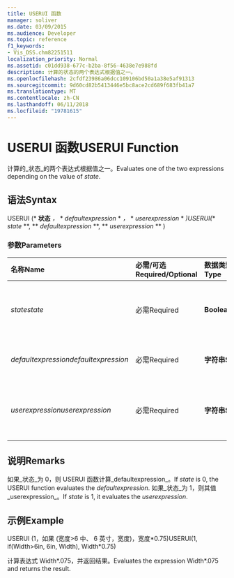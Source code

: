 ```yaml
---
title: USERUI 函数
manager: soliver
ms.date: 03/09/2015
ms.audience: Developer
ms.topic: reference
f1_keywords:
- Vis_DSS.chm82251511
localization_priority: Normal
ms.assetid: c01dd938-677c-b2ba-8f56-4638e7e988fd
description: 计算的状态的两个表达式根据值之一。
ms.openlocfilehash: 2cfdf23986a06dcc109106bd50a1a38e5af91313
ms.sourcegitcommit: 9d60cd82b5413446e5bc8ace2cd689f683fb41a7
ms.translationtype: MT
ms.contentlocale: zh-CN
ms.lasthandoff: 06/11/2018
ms.locfileid: "19781615"
---
```

# <a name="userui-function"></a><span data-ttu-id="1dac5-103">USERUI 函数</span><span class="sxs-lookup"><span data-stu-id="1dac5-103">USERUI Function</span></span>

<span data-ttu-id="1dac5-104">计算的_状态_的两个表达式根据值之一。</span><span class="sxs-lookup"><span data-stu-id="1dac5-104">Evaluates one of the two expressions depending on the value of  _state_.</span></span>
  
## <a name="syntax"></a><span data-ttu-id="1dac5-105">语法</span><span class="sxs-lookup"><span data-stu-id="1dac5-105">Syntax</span></span>

<span data-ttu-id="1dac5-106">USERUI (* **状态** *，* * *defaultexpression* * *，* * *userexpression* * *)</span><span class="sxs-lookup"><span data-stu-id="1dac5-106">USERUI(** *state* **, ** *defaultexpression* **, ** *userexpression* ** )</span></span> 
  
### <a name="parameters"></a><span data-ttu-id="1dac5-107">参数</span><span class="sxs-lookup"><span data-stu-id="1dac5-107">Parameters</span></span>

|<span data-ttu-id="1dac5-108">**名称**</span><span class="sxs-lookup"><span data-stu-id="1dac5-108">**Name**</span></span>|<span data-ttu-id="1dac5-109">**必需/可选**</span><span class="sxs-lookup"><span data-stu-id="1dac5-109">**Required/Optional**</span></span>|<span data-ttu-id="1dac5-110">**数据类型**</span><span class="sxs-lookup"><span data-stu-id="1dac5-110">**Data Type**</span></span>|<span data-ttu-id="1dac5-111">**说明**</span><span class="sxs-lookup"><span data-stu-id="1dac5-111">**Description**</span></span>|
|:-----|:-----|:-----|:-----|
| <span data-ttu-id="1dac5-112">_state_</span><span class="sxs-lookup"><span data-stu-id="1dac5-112">_state_</span></span> <br/> |<span data-ttu-id="1dac5-113">必需</span><span class="sxs-lookup"><span data-stu-id="1dac5-113">Required</span></span>  <br/> |<span data-ttu-id="1dac5-114">**Boolean**</span><span class="sxs-lookup"><span data-stu-id="1dac5-114">**Boolean**</span></span> <br/> |<span data-ttu-id="1dac5-115">确定要计算的表达式。</span><span class="sxs-lookup"><span data-stu-id="1dac5-115">Determines which expression to evaluate.</span></span>  <br/> |
| <span data-ttu-id="1dac5-116">_defaultexpression_</span><span class="sxs-lookup"><span data-stu-id="1dac5-116">_defaultexpression_</span></span> <br/> |<span data-ttu-id="1dac5-117">必需</span><span class="sxs-lookup"><span data-stu-id="1dac5-117">Required</span></span>  <br/> |<span data-ttu-id="1dac5-118">**字符串**</span><span class="sxs-lookup"><span data-stu-id="1dac5-118">**String**</span></span> <br/> |<span data-ttu-id="1dac5-119">默认表达式。</span><span class="sxs-lookup"><span data-stu-id="1dac5-119">The default expression.</span></span>  <br/> |
| <span data-ttu-id="1dac5-120">_userexpression_</span><span class="sxs-lookup"><span data-stu-id="1dac5-120">_userexpression_</span></span> <br/> |<span data-ttu-id="1dac5-121">必需</span><span class="sxs-lookup"><span data-stu-id="1dac5-121">Required</span></span>  <br/> |<span data-ttu-id="1dac5-122">**字符串**</span><span class="sxs-lookup"><span data-stu-id="1dac5-122">**String**</span></span> <br/> |<span data-ttu-id="1dac5-123">为用户提供一个表达式。</span><span class="sxs-lookup"><span data-stu-id="1dac5-123">An expression supplied by the user.</span></span>  <br/> |
   
## <a name="remarks"></a><span data-ttu-id="1dac5-124">说明</span><span class="sxs-lookup"><span data-stu-id="1dac5-124">Remarks</span></span>

<span data-ttu-id="1dac5-125">如果_状态_为 0，则 USERUI 函数计算_defaultexpression_。</span><span class="sxs-lookup"><span data-stu-id="1dac5-125">If  _state_ is 0, the USERUI function evaluates the  _defaultexpression_.</span></span> <span data-ttu-id="1dac5-126">如果_状态_为 1，则其值_userexpression_。</span><span class="sxs-lookup"><span data-stu-id="1dac5-126">If  _state_ is 1, it evaluates the  _userexpression_.</span></span>
  
## <a name="example"></a><span data-ttu-id="1dac5-127">示例</span><span class="sxs-lookup"><span data-stu-id="1dac5-127">Example</span></span>

<span data-ttu-id="1dac5-128">USERUI (1，如果 (宽度\>6 中、 6 英寸，宽度)，宽度\*0.75)</span><span class="sxs-lookup"><span data-stu-id="1dac5-128">USERUI(1, if(Width\>6in, 6in, Width), Width\*0.75)</span></span> 
  
<span data-ttu-id="1dac5-129">计算表达式 Width\*.075，并返回结果。</span><span class="sxs-lookup"><span data-stu-id="1dac5-129">Evaluates the expression Width\*.075 and returns the result.</span></span> 
  

